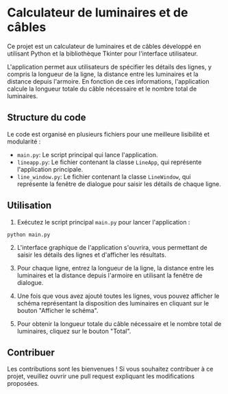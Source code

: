 
# Calculateur de luminaires et de câbles

Ce projet est un calculateur de luminaires et de câbles développé en utilisant Python et la bibliothèque Tkinter pour l'interface utilisateur.

L'application permet aux utilisateurs de spécifier les détails des lignes, y compris la longueur de la ligne, la distance entre les luminaires et la distance depuis l'armoire. En fonction de ces informations, l'application calcule la longueur totale du câble nécessaire et le nombre total de luminaires.

## Structure du code

Le code est organisé en plusieurs fichiers pour une meilleure lisibilité et modularité :

- `main.py`: Le script principal qui lance l'application.
- `lineapp.py`: Le fichier contenant la classe `LineApp`, qui représente l'application principale.
- `line_window.py`: Le fichier contenant la classe `LineWindow`, qui représente la fenêtre de dialogue pour saisir les détails de chaque ligne.



## Utilisation

1. Exécutez le script principal `main.py` pour lancer l'application :

```
python main.py
```

2. L'interface graphique de l'application s'ouvrira, vous permettant de saisir les détails des lignes et d'afficher les résultats.

3. Pour chaque ligne, entrez la longueur de la ligne, la distance entre les luminaires et la distance depuis l'armoire en utilisant la fenêtre de dialogue.

4. Une fois que vous avez ajouté toutes les lignes, vous pouvez afficher le schéma représentant la disposition des luminaires en cliquant sur le bouton "Afficher le schéma".

5. Pour obtenir la longueur totale du câble nécessaire et le nombre total de luminaires, cliquez sur le bouton "Total".

## Contribuer

Les contributions sont les bienvenues ! Si vous souhaitez contribuer à ce projet, veuillez ouvrir une pull request expliquant les modifications proposées.

